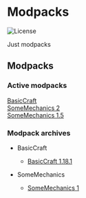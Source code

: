 # Modpacks
![License](https://img.shields.io/badge/license-misilelab-green?style=for-the-badge)

Just modpacks

## Modpacks

### Active modpacks
[BasicCraft](https://nightly.link/MisileLab/modpacks/workflows/BasicCraft/main/BasicCraft.zip)  
[SomeMechanics 2](https://nightly.link/MisileLab/modpacks/workflows/SomeMechanics/main/SomeMechanics.zip)  
[SomeMechanics 1.5](https://nightly.link/MisileLab/modpacks/workflows/SomeMechanics1-5/main/SomeMechanics%201.5.zip)

### Modpack archives

- BasicCraft
    - [BasicCraft 1.18.1](https://github.com/MisileLab/modpacks/releases/download/basiccraft-1.18.1/BasicCraft.zip)

- SomeMechanics
    - [SomeMechanics 1](https://github.com/MisileLab/modpacks/releases/download/archivesomemechanics/SomeMechanics.zip)
